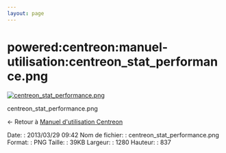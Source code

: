 ```yaml
---
layout: page
---
```


powered:centreon:manuel-utilisation:centreon\_stat\_performance.png
===================================================================

[![centreon\_stat\_performance.png](../../..//assets/media/powered/centreon/manuel-utilisation/centreon_stat_performance.png@cache=&w=900&h=588 "centreon_stat_performance.png")](../../..//assets/media/powered/centreon/manuel-utilisation/centreon_stat_performance.png@cache= "Afficher le fichier original")

centreon\_stat\_performance.png

← Retour à [Manuel d'utilisation
Centreon](../../../../centreon/manuel-utilisation/start.html "centreon:manuel-utilisation:start")

Date:
:   2013/03/29 09:42
Nom de fichier:
:   centreon\_stat\_performance.png
Format:
:   PNG
Taille:
:   39KB
Largeur:
:   1280
Hauteur:
:   837

